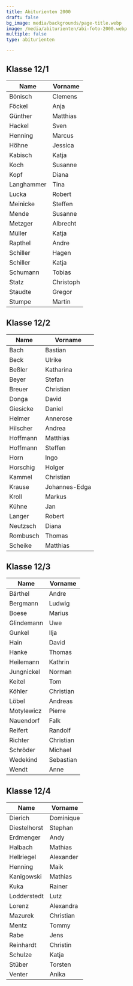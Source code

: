 ```yaml
---
title: Abiturienten 2000
draft: false
bg_image: media/backgrounds/page-title.webp
image: /media/abiturienten/abi-foto-2000.webp
multiple: false
type: abiturienten

---
```


## Klasse 12/1

|Name|Vorname|
|-|-|
|Bönisch|Clemens|
|Föckel|Anja|
|Günther|Matthias|
|Hackel|Sven|
|Henning|Marcus|
|Höhne|Jessica|
|Kabisch|Katja|
|Koch|Susanne|
|Kopf|Diana|
|Langhammer|Tina|
|Lucka|Robert|
|Meinicke|Steffen|
|Mende|Susanne|
|Metzger|Albrecht|
|Müller|Katja|
|Rapthel|Andre|
|Schiller|Hagen|
|Schiller|Katja|
|Schumann|Tobias|
|Statz|Christoph|
|Staudte|Gregor|
|Stumpe|Martin|

## Klasse 12/2

|Name|Vorname|
|-|-|
|Bach|Bastian|
|Beck|Ulrike|
|Beßler|Katharina|
|Beyer|Stefan|
|Breuer|Christian|
|Donga|David|
|Giesicke|Daniel|
|Helmer|Annerose|
|Hilscher|Andrea|
|Hoffmann|Matthias|
|Hoffmann|Steffen|
|Horn|Ingo|
|Horschig|Holger|
|Kammel|Christian|
|Krause|Johannes-Edga|
|Kroll|Markus|
|Kühne|Jan|
|Langer|Robert|
|Neutzsch|Diana|
|Rombusch|Thomas|
|Scheike|Matthias|

## Klasse 12/3

|Name|Vorname|
|-|-|
|Bärthel|Andre|
|Bergmann|Ludwig|
|Boese|Marius|
|Glindemann|Uwe|
|Gunkel|Ilja|
|Hain|David|
|Hanke|Thomas|
|Heilemann|Kathrin|
|Jungnickel|Norman|
|Keitel|Tom|
|Köhler|Christian|
|Löbel|Andreas|
|Motylewicz|Pierre|
|Nauendorf|Falk|
|Reifert|Randolf|
|Richter|Christian|
|Schröder|Michael|
|Wedekind|Sebastian|
|Wendt|Anne|

## Klasse 12/4

|Name|Vorname|
|-|-|
|Dierich|Dominique|
|Diestelhorst|Stephan|
|Erdmenger|Andy|
|Halbach|Mathias|
|Hellriegel|Alexander|
|Henning|Maik|
|Kanigowski|Mathias|
|Kuka|Rainer|
|Lodderstedt|Lutz|
|Lorenz|Alexandra|
|Mazurek|Christian|
|Mentz|Tommy|
|Rabe|Jens|
|Reinhardt|Christin|
|Schulze|Katja|
|Stüber|Torsten|
|Venter|Anika|

